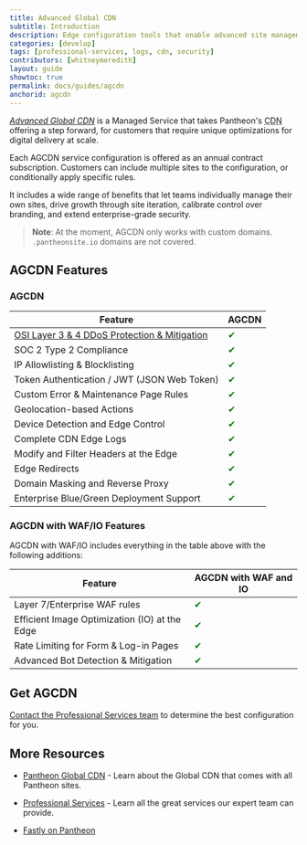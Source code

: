 ```yaml
---
title: Advanced Global CDN
subtitle: Introduction
description: Edge configuration tools that enable advanced site management, enhanced security, and a customizable WAF.
categories: [develop]
tags: [professional-services, logs, cdn, security]
contributors: [whitneymeredith]
layout: guide
showtoc: true
permalink: docs/guides/agcdn
anchorid: agcdn
---
```


[<dfn id="agcdn">Advanced Global CDN</dfn>](https://pantheon.io/product/advanced-global-cdn?docs) is a Managed Service that takes Pantheon's <abbr title="Content delivery network">CDN</abbr> offering a step forward, for customers that require unique optimizations for digital delivery at scale.

Each AGCDN service configuration is offered as an annual contract subscription. Customers can include multiple sites to the configuration, or conditionally apply specific rules.

It includes a wide range of benefits that let teams individually manage their own sites, drive growth through site iteration, calibrate control over branding, and extend enterprise-grade security.

> **Note**: At the moment, AGCDN only works with custom domains. `.pantheonsite.io` domains are not covered.

## AGCDN Features

### AGCDN 

| Feature        | AGCDN |
| ------------- | -------------------------------------- |
| [OSI Layer 3 & 4 DDoS Protection & Mitigation]() | <span style="color:green">✔</span> |
| SOC 2 Type 2 Compliance        | <span style="color:green">✔</span> |
| IP Allowlisting & Blocklisting   | <span style="color:green">✔</span> |
| Token Authentication / JWT (JSON Web Token) | <span style="color:green">✔</span> |
| Custom Error & Maintenance Page Rules| <span style="color:green">✔</span> |
| Geolocation-based Actions | <span style="color:green">✔</span>|
| Device Detection and Edge Control | <span style="color:green">✔</span> |
| Complete CDN Edge Logs | <span style="color:green">✔</span>|
| Modify and Filter Headers at the Edge |<span style="color:green">✔</span> |
| Edge Redirects | <span style="color:green">✔</span> |
| Domain Masking and Reverse Proxy| <span style="color:green">✔</span> |
| Enterprise Blue/Green Deployment Support| <span style="color:green">✔</span> |Rate Limiting(early access)| <span style="color:green">✔</span>  |                                                                                  


### AGCDN with WAF/IO Features

AGCDN with WAF/IO includes everything in the table above with the following additions:

| Feature         | AGCDN with WAF and IO |
| ------------- | ------------------------- |
| Layer 7/Enterprise WAF rules| <span style="color:green">✔</span> |
| Efficient Image Optimization (IO) at the Edge  |  <span style="color:green">✔</span> |
| Rate Limiting for Form & Log-in Pages   | <span style="color:green">✔</span> |
| Advanced Bot Detection & Mitigation <Popover content="Not all plugins are supported." />        | <span style="color:green">✔</span> |



## Get AGCDN

[Contact the Professional Services team](https://pantheon.io/contact?docs) to determine the best configuration for you.


## More Resources

- [Pantheon Global CDN](/global-cdn) - Learn about the Global CDN that comes with all Pantheon sites.

- [Professional Services](/guides/professional-services) - Learn all the great services our expert team can provide.

- [Fastly on Pantheon](/guides/fastly-pantheon)